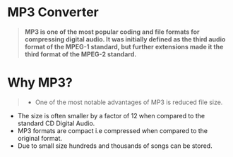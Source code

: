 # MP3 Converter
 
 >  **MP3 is one of the most popular coding and file formats for compressing digital audio. It was initially defined as the third audio format of the MPEG-1 standard, but further extensions made it the third format of the MPEG-2 standard.**    

# Why MP3?

> - One of the most notable advantages of MP3 is reduced file size.  
  - The size is often smaller by a factor of 12 when compared to the standard CD Digital Audio.  
  - MP3 formats are compact i.e compressed when compared to the original format.  
  - Due to small size hundreds and thousands of songs can be stored.
